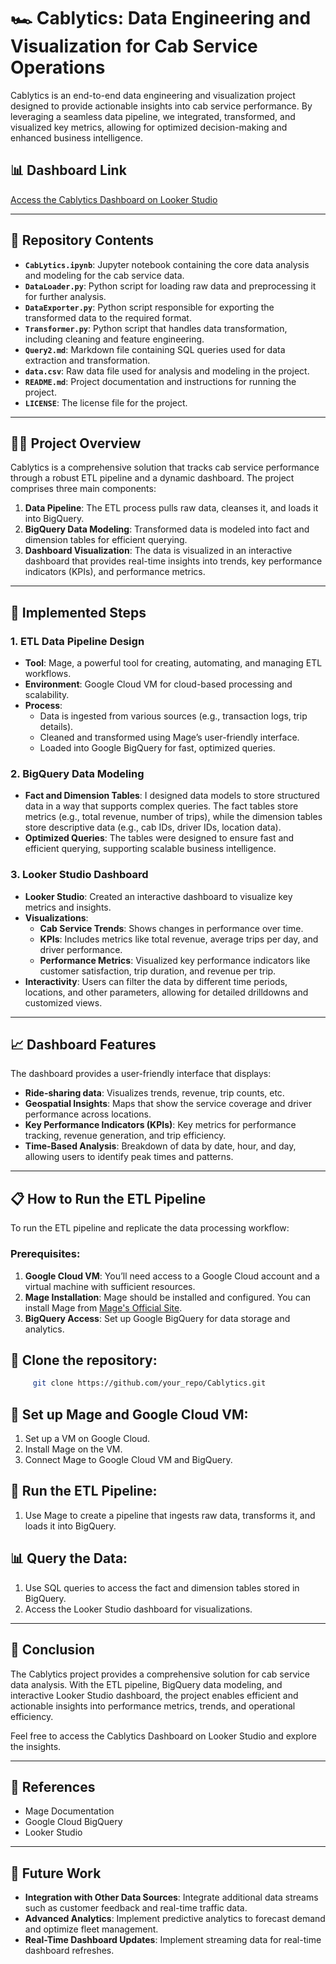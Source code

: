 # 🏎️ **Cablytics: Data Engineering and Visualization for Cab Service Operations**

Cablytics is an end-to-end data engineering and visualization project designed to provide actionable insights into cab service performance. By leveraging a seamless data pipeline, we integrated, transformed, and visualized key metrics, allowing for optimized decision-making and enhanced business intelligence.

## 📊 **Dashboard Link**

[Access the Cablytics Dashboard on Looker Studio](https://lookerstudio.google.com/reporting/64ab5f11-6793-4451-93fc-b4927b9ef2e5)

---

## 📂 **Repository Contents**
- **`CabLytics.ipynb`**: Jupyter notebook containing the core data analysis and modeling for the cab service data.
-  **`DataLoader.py`**: Python script for loading raw data and preprocessing it for further analysis.
- **`DataExporter.py`**: Python script responsible for exporting the transformed data to the required format.
- **`Transformer.py`**: Python script that handles data transformation, including cleaning and feature engineering.
- **`Query2.md`**: Markdown file containing SQL queries used for data extraction and transformation.
- **`data.csv`**: Raw data file used for analysis and modeling in the project.
- **`README.md`**: Project documentation and instructions for running the project.
- **`LICENSE`**: The license file for the project.
---

## 🧑‍💻 **Project Overview**
Cablytics is a comprehensive solution that tracks cab service performance through a robust ETL pipeline and a dynamic dashboard. The project comprises three main components:

1. **Data Pipeline**: The ETL process pulls raw data, cleanses it, and loads it into BigQuery.
2. **BigQuery Data Modeling**: Transformed data is modeled into fact and dimension tables for efficient querying.
3. **Dashboard Visualization**: The data is visualized in an interactive dashboard that provides real-time insights into trends, key performance indicators (KPIs), and performance metrics.

---

## 🔧 **Implemented Steps**

### 1. **ETL Data Pipeline Design**
- **Tool**: Mage, a powerful tool for creating, automating, and managing ETL workflows.
- **Environment**: Google Cloud VM for cloud-based processing and scalability.
- **Process**: 
  - Data is ingested from various sources (e.g., transaction logs, trip details).
  - Cleaned and transformed using Mage’s user-friendly interface.
  - Loaded into Google BigQuery for fast, optimized queries.

### 2. **BigQuery Data Modeling**
- **Fact and Dimension Tables**: I designed data models to store structured data in a way that supports complex queries. The fact tables store metrics (e.g., total revenue, number of trips), while the dimension tables store descriptive data (e.g., cab IDs, driver IDs, location data).
- **Optimized Queries**: The tables were designed to ensure fast and efficient querying, supporting scalable business intelligence.

### 3. **Looker Studio Dashboard**
- **Looker Studio**: Created an interactive dashboard to visualize key metrics and insights.
- **Visualizations**:
  - **Cab Service Trends**: Shows changes in performance over time.
  - **KPIs**: Includes metrics like total revenue, average trips per day, and driver performance.
  - **Performance Metrics**: Visualized key performance indicators like customer satisfaction, trip duration, and revenue per trip.
- **Interactivity**: Users can filter the data by different time periods, locations, and other parameters, allowing for detailed drilldowns and customized views.

---

## 📈 **Dashboard Features**

The dashboard provides a user-friendly interface that displays:
- **Ride-sharing data**: Visualizes trends, revenue, trip counts, etc.
- **Geospatial Insights**: Maps that show the service coverage and driver performance across locations.
- **Key Performance Indicators (KPIs)**: Key metrics for performance tracking, revenue generation, and trip efficiency.
- **Time-Based Analysis**: Breakdown of data by date, hour, and day, allowing users to identify peak times and patterns.

---

## 📋 **How to Run the ETL Pipeline**

To run the ETL pipeline and replicate the data processing workflow:

### Prerequisites:
1. **Google Cloud VM**: You’ll need access to a Google Cloud account and a virtual machine with sufficient resources.
2. **Mage Installation**: Mage should be installed and configured. You can install Mage from [Mage's Official Site](https://www.mage.ai/).
3. **BigQuery Access**: Set up Google BigQuery for data storage and analytics.

## 🐙 **Clone the repository:**
  ```bash
       git clone https://github.com/your_repo/Cablytics.git
  ```
 
## 🔧 **Set up Mage and Google Cloud VM:**
1. Set up a VM on Google Cloud.
2. Install Mage on the VM.
3. Connect Mage to Google Cloud VM and BigQuery.

 ## 🚀 **Run the ETL Pipeline:**
1. Use Mage to create a pipeline that ingests raw data, transforms it, and loads it into BigQuery.

 ## 📊 **Query the Data:**
1. Use SQL queries to access the fact and dimension tables stored in BigQuery.
2. Access the Looker Studio dashboard for visualizations.

---

## 📅 **Conclusion**
The Cablytics project provides a comprehensive solution for cab service data analysis. With the ETL pipeline, BigQuery data modeling, and interactive Looker Studio dashboard, the project enables efficient and actionable insights into performance metrics, trends, and operational efficiency.

Feel free to access the Cablytics Dashboard on Looker Studio and explore the insights.

---

## 📜 **References**
- Mage Documentation
- Google Cloud BigQuery
- Looker Studio

---

## 📝 **Future Work**
- **Integration with Other Data Sources**: Integrate additional data streams such as customer feedback and real-time traffic data.
- **Advanced Analytics**: Implement predictive analytics to forecast demand and optimize fleet management.
- **Real-Time Dashboard Updates**: Implement streaming data for real-time dashboard refreshes.

